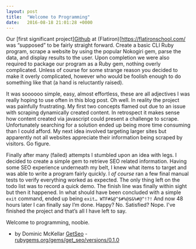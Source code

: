 ```yaml
---
layout: post
title:  "Welcome to Programming"
date:   2016-08-18 21:01:28 +0000
---
```



Our [first significant project][Github](https://github.com/Dom-Mc/get_seo) at (Flatiron)[https://flatironschool.com/ was “supposed” to be fairly straight forward. Create a basic CLI Ruby program, scrape a website by using the popular Nokogiri gem, parse the data, and display results to the user. Upon completion we were also required to package our program as a Ruby gem, nothing overly complicated. Unless of course for some strange reason you decided to make it overly complicated, however who would be foolish enough to do something like that (a hand is reluctantly raised).

It was soooooo simple, easy, almost effortless, these are all adjectives I was really hoping to use often in this blog post. Oh well. In reality the project was painfully frustrating. My first two concepts flamed out due to an issue with scraping dynamically created content. In retrospect it makes sense how content created via javascript could present a challenge to scrape. Unfortunately searching for a solution ended up being more time consuming than I could afford. My next idea involved targeting larger sites but apparently not all websites appreciate their information being scraped by visitors. Go figure.

Finally after many (failed) attempts I stumbled upon an idea with legs. I decided to create a simple gem to retrieve SEO related information. Having some SEO experience underneath my belt, I knew what items to target and was able to write a program fairly quickly. I *of course* ran a few final manual tests to verify everything worked as expected. The only thing left on the todo list was to record a quick demo. The finish line was finally within sight but then it happened. In what should have been concluded with a simple `exit` command, ended up being `exit… WTF#&@^$#%@$&%#@^!?!` And now 48 hours later I can finally say I’m done. Happy? No. Satisfied? Nope. I've finished the project and that’s all I have left to say.

Welcome to programming, noobie.

- by Dominic McKellar
[GetSeo](https://github.com/Dom-Mc/get_seo) - [rubygems.org/gems/get_seo/versions/0.1.0](https://rubygems.org/gems/get_seo/versions/0.1.0)
